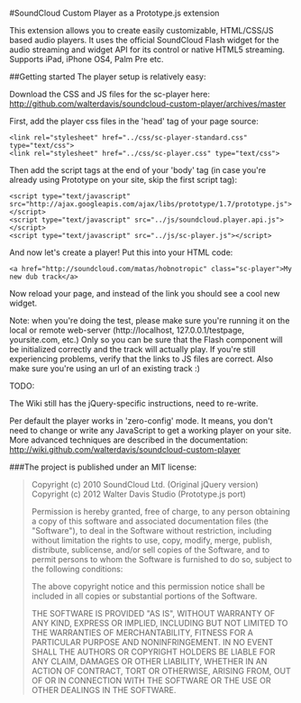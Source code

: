 #SoundCloud Custom Player as a Prototype.js extension

This extension allows you to create easily customizable, HTML/CSS/JS based audio players. It uses the official SoundCloud Flash widget for the audio streaming and widget API for its control or native HTML5 streaming. Supports iPad, iPhone OS4, Palm Pre etc.

##Getting started
The player setup is relatively easy:

Download the CSS and JS files for the sc-player here:
<http://github.com/walterdavis/soundcloud-custom-player/archives/master>

First, add the player css files in the 'head' tag of your page source:

    <link rel="stylesheet" href="../css/sc-player-standard.css" type="text/css">
    <link rel="stylesheet" href="../css/sc-player.css" type="text/css">

Then add the script tags at the end of your 'body' tag (in case you're already using Prototype on your site, skip the first script tag):

    <script type="text/javascript" src="http://ajax.googleapis.com/ajax/libs/prototype/1.7/prototype.js"></script>
    <script type="text/javascript" src="../js/soundcloud.player.api.js"></script>
    <script type="text/javascript" src="../js/sc-player.js"></script>


And now let's create a player! Put this into your HTML code:

    <a href="http://soundcloud.com/matas/hobnotropic" class="sc-player">My new dub track</a>

Now reload your page, and instead of the link you should see a cool new widget.

Note: when you're doing the test, please make sure you're running it on the local or remote web-server (http://localhost, 127.0.0.1/testpage, yoursite.com, etc.) Only so you can be sure that the Flash component will be initialized correctly and the track will actually play. If you're still experiencing problems, verify that the links to JS files are correct. Also make sure you're using an url of an existing track :)

TODO:

The Wiki still has the jQuery-specific instructions, need to re-write. 

Per default the player works in 'zero-config' mode. It means, you don't need to change or write any JavaScript to get a working player on your site. More advanced techniques are described in the documentation:
http://wiki.github.com/walterdavis/soundcloud-custom-player


###The project is published under an MIT license:

> Copyright (c) 2010 SoundCloud Ltd. (Original jQuery version)  
> Copyright (c) 2012 Walter Davis Studio (Prototype.js port)
> 
> Permission is hereby granted, free of charge, to any person
> obtaining a copy of this software and associated documentation
> files (the "Software"), to deal in the Software without
> restriction, including without limitation the rights to use,
> copy, modify, merge, publish, distribute, sublicense, and/or sell
> copies of the Software, and to permit persons to whom the
> Software is furnished to do so, subject to the following
> conditions:
> 
> The above copyright notice and this permission notice shall be
> included in all copies or substantial portions of the Software.
> 
> THE SOFTWARE IS PROVIDED "AS IS", WITHOUT WARRANTY OF ANY KIND,
> EXPRESS OR IMPLIED, INCLUDING BUT NOT LIMITED TO THE WARRANTIES
> OF MERCHANTABILITY, FITNESS FOR A PARTICULAR PURPOSE AND
> NONINFRINGEMENT. IN NO EVENT SHALL THE AUTHORS OR COPYRIGHT
> HOLDERS BE LIABLE FOR ANY CLAIM, DAMAGES OR OTHER LIABILITY,
> WHETHER IN AN ACTION OF CONTRACT, TORT OR OTHERWISE, ARISING
> FROM, OUT OF OR IN CONNECTION WITH THE SOFTWARE OR THE USE OR
> OTHER DEALINGS IN THE SOFTWARE.
